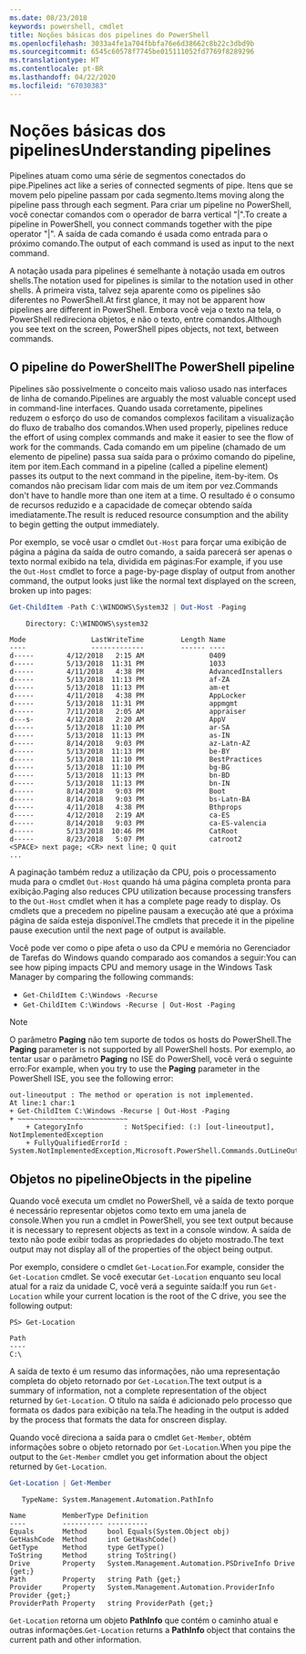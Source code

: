 ```yaml
---
ms.date: 08/23/2018
keywords: powershell, cmdlet
title: Noções básicas dos pipelines do PowerShell
ms.openlocfilehash: 3033a4fe1a704fbbfa76e6d38662c8b22c3dbd9b
ms.sourcegitcommit: 6545c60578f7745be015111052fd7769f8289296
ms.translationtype: HT
ms.contentlocale: pt-BR
ms.lasthandoff: 04/22/2020
ms.locfileid: "67030383"
---
```

# <a name="understanding-pipelines"></a><span data-ttu-id="47ff7-103">Noções básicas dos pipelines</span><span class="sxs-lookup"><span data-stu-id="47ff7-103">Understanding pipelines</span></span>

<span data-ttu-id="47ff7-104">Pipelines atuam como uma série de segmentos conectados do pipe.</span><span class="sxs-lookup"><span data-stu-id="47ff7-104">Pipelines act like a series of connected segments of pipe.</span></span> <span data-ttu-id="47ff7-105">Itens que se movem pelo pipeline passam por cada segmento.</span><span class="sxs-lookup"><span data-stu-id="47ff7-105">Items moving along the pipeline pass through each segment.</span></span> <span data-ttu-id="47ff7-106">Para criar um pipeline no PowerShell, você conectar comandos com o operador de barra vertical "|".</span><span class="sxs-lookup"><span data-stu-id="47ff7-106">To create a pipeline in PowerShell, you connect commands together with the pipe operator "|".</span></span> <span data-ttu-id="47ff7-107">A saída de cada comando é usada como entrada para o próximo comando.</span><span class="sxs-lookup"><span data-stu-id="47ff7-107">The output of each command is used as input to the next command.</span></span>

<span data-ttu-id="47ff7-108">A notação usada para pipelines é semelhante à notação usada em outros shells.</span><span class="sxs-lookup"><span data-stu-id="47ff7-108">The notation used for pipelines is similar to the notation used in other shells.</span></span> <span data-ttu-id="47ff7-109">À primeira vista, talvez seja aparente como os pipelines são diferentes no PowerShell.</span><span class="sxs-lookup"><span data-stu-id="47ff7-109">At first glance, it may not be apparent how pipelines are different in PowerShell.</span></span> <span data-ttu-id="47ff7-110">Embora você veja o texto na tela, o PowerShell redireciona objetos, e não o texto, entre comandos.</span><span class="sxs-lookup"><span data-stu-id="47ff7-110">Although you see text on the screen, PowerShell pipes objects, not text, between commands.</span></span>

## <a name="the-powershell-pipeline"></a><span data-ttu-id="47ff7-111">O pipeline do PowerShell</span><span class="sxs-lookup"><span data-stu-id="47ff7-111">The PowerShell pipeline</span></span>

<span data-ttu-id="47ff7-112">Pipelines são possivelmente o conceito mais valioso usado nas interfaces de linha de comando.</span><span class="sxs-lookup"><span data-stu-id="47ff7-112">Pipelines are arguably the most valuable concept used in command-line interfaces.</span></span> <span data-ttu-id="47ff7-113">Quando usada corretamente, pipelines reduzem o esforço do uso de comandos complexos facilitam a visualização do fluxo de trabalho dos comandos.</span><span class="sxs-lookup"><span data-stu-id="47ff7-113">When used properly, pipelines reduce the effort of using complex commands and make it easier to see the flow of work for the commands.</span></span> <span data-ttu-id="47ff7-114">Cada comando em um pipeline (chamado de um elemento de pipeline) passa sua saída para o próximo comando do pipeline, item por item.</span><span class="sxs-lookup"><span data-stu-id="47ff7-114">Each command in a pipeline (called a pipeline element) passes its output to the next command in the pipeline, item-by-item.</span></span> <span data-ttu-id="47ff7-115">Os comandos não precisam lidar com mais de um item por vez.</span><span class="sxs-lookup"><span data-stu-id="47ff7-115">Commands don't have to handle more than one item at a time.</span></span> <span data-ttu-id="47ff7-116">O resultado é o consumo de recursos reduzido e a capacidade de começar obtendo saída imediatamente.</span><span class="sxs-lookup"><span data-stu-id="47ff7-116">The result is reduced resource consumption and the ability to begin getting the output immediately.</span></span>

<span data-ttu-id="47ff7-117">Por exemplo, se você usar o cmdlet `Out-Host` para forçar uma exibição de página a página da saída de outro comando, a saída parecerá ser apenas o texto normal exibido na tela, dividida em páginas:</span><span class="sxs-lookup"><span data-stu-id="47ff7-117">For example, if you use the `Out-Host` cmdlet to force a page-by-page display of output from another command, the output looks just like the normal text displayed on the screen, broken up into pages:</span></span>

```powershell
Get-ChildItem -Path C:\WINDOWS\System32 | Out-Host -Paging
```

```Output
    Directory: C:\WINDOWS\system32

Mode                LastWriteTime         Length Name
----                -------------         ------ ----
d-----        4/12/2018   2:15 AM                0409
d-----        5/13/2018  11:31 PM                1033
d-----        4/11/2018   4:38 PM                AdvancedInstallers
d-----        5/13/2018  11:13 PM                af-ZA
d-----        5/13/2018  11:13 PM                am-et
d-----        4/11/2018   4:38 PM                AppLocker
d-----        5/13/2018  11:31 PM                appmgmt
d-----        7/11/2018   2:05 AM                appraiser
d---s-        4/12/2018   2:20 AM                AppV
d-----        5/13/2018  11:10 PM                ar-SA
d-----        5/13/2018  11:13 PM                as-IN
d-----        8/14/2018   9:03 PM                az-Latn-AZ
d-----        5/13/2018  11:13 PM                be-BY
d-----        5/13/2018  11:10 PM                BestPractices
d-----        5/13/2018  11:10 PM                bg-BG
d-----        5/13/2018  11:13 PM                bn-BD
d-----        5/13/2018  11:13 PM                bn-IN
d-----        8/14/2018   9:03 PM                Boot
d-----        8/14/2018   9:03 PM                bs-Latn-BA
d-----        4/11/2018   4:38 PM                Bthprops
d-----        4/12/2018   2:19 AM                ca-ES
d-----        8/14/2018   9:03 PM                ca-ES-valencia
d-----        5/13/2018  10:46 PM                CatRoot
d-----        8/23/2018   5:07 PM                catroot2
<SPACE> next page; <CR> next line; Q quit
...
```

<span data-ttu-id="47ff7-118">A paginação também reduz a utilização da CPU, pois o processamento muda para o cmdlet `Out-Host` quando há uma página completa pronta para exibição.</span><span class="sxs-lookup"><span data-stu-id="47ff7-118">Paging also reduces CPU utilization because processing transfers to the `Out-Host` cmdlet when it has a complete page ready to display.</span></span> <span data-ttu-id="47ff7-119">Os cmdlets que a precedem no pipeline pausam a execução até que a próxima página de saída esteja disponível.</span><span class="sxs-lookup"><span data-stu-id="47ff7-119">The cmdlets that precede it in the pipeline pause execution until the next page of output is available.</span></span>

<span data-ttu-id="47ff7-120">Você pode ver como o pipe afeta o uso da CPU e memória no Gerenciador de Tarefas do Windows quando comparado aos comandos a seguir:</span><span class="sxs-lookup"><span data-stu-id="47ff7-120">You can see how piping impacts CPU and memory usage in the Windows Task Manager by comparing the following commands:</span></span>

- `Get-ChildItem C:\Windows -Recurse`
- `Get-ChildItem C:\Windows -Recurse | Out-Host -Paging`

> [!NOTE]
> <span data-ttu-id="47ff7-121">O parâmetro **Paging** não tem suporte de todos os hosts do PowerShell.</span><span class="sxs-lookup"><span data-stu-id="47ff7-121">The **Paging** parameter is not supported by all PowerShell hosts.</span></span> <span data-ttu-id="47ff7-122">Por exemplo, ao tentar usar o parâmetro **Paging** no ISE do PowerShell, você verá o seguinte erro:</span><span class="sxs-lookup"><span data-stu-id="47ff7-122">For example, when you try to use the **Paging** parameter in the PowerShell ISE, you see the following error:</span></span>
>
> ```Output
> out-lineoutput : The method or operation is not implemented.
> At line:1 char:1
> + Get-ChildItem C:\Windows -Recurse | Out-Host -Paging
> + ~~~~~~~~~~~~~~~~~~~~~~~~~~~
>     + CategoryInfo          : NotSpecified: (:) [out-lineoutput], NotImplementedException
>     + FullyQualifiedErrorId : System.NotImplementedException,Microsoft.PowerShell.Commands.OutLineOutputCommand
> ```

## <a name="objects-in-the-pipeline"></a><span data-ttu-id="47ff7-123">Objetos no pipeline</span><span class="sxs-lookup"><span data-stu-id="47ff7-123">Objects in the pipeline</span></span>

<span data-ttu-id="47ff7-124">Quando você executa um cmdlet no PowerShell, vê a saída de texto porque é necessário representar objetos como texto em uma janela de console.</span><span class="sxs-lookup"><span data-stu-id="47ff7-124">When you run a cmdlet in PowerShell, you see text output because it is necessary to represent objects as text in a console window.</span></span> <span data-ttu-id="47ff7-125">A saída de texto não pode exibir todas as propriedades do objeto mostrado.</span><span class="sxs-lookup"><span data-stu-id="47ff7-125">The text output may not display all of the properties of the object being output.</span></span>

<span data-ttu-id="47ff7-126">Por exemplo, considere o cmdlet `Get-Location`.</span><span class="sxs-lookup"><span data-stu-id="47ff7-126">For example, consider the `Get-Location` cmdlet.</span></span> <span data-ttu-id="47ff7-127">Se você executar `Get-Location` enquanto seu local atual for a raiz da unidade C, você verá a seguinte saída:</span><span class="sxs-lookup"><span data-stu-id="47ff7-127">If you run `Get-Location` while your current location is the root of the C drive, you see the following output:</span></span>

```
PS> Get-Location

Path
----
C:\
```

<span data-ttu-id="47ff7-128">A saída de texto é um resumo das informações, não uma representação completa do objeto retornado por `Get-Location`.</span><span class="sxs-lookup"><span data-stu-id="47ff7-128">The text output is a summary of information, not a complete representation of the object returned by `Get-Location`.</span></span> <span data-ttu-id="47ff7-129">O título na saída é adicionado pelo processo que formata os dados para exibição na tela.</span><span class="sxs-lookup"><span data-stu-id="47ff7-129">The heading in the output is added by the process that formats the data for onscreen display.</span></span>

<span data-ttu-id="47ff7-130">Quando você direciona a saída para o cmdlet `Get-Member`, obtém informações sobre o objeto retornado por `Get-Location`.</span><span class="sxs-lookup"><span data-stu-id="47ff7-130">When you pipe the output to the `Get-Member` cmdlet you get information about the object returned by `Get-Location`.</span></span>

```powershell
Get-Location | Get-Member
```

```Output
   TypeName: System.Management.Automation.PathInfo

Name         MemberType Definition
----         ---------- ----------
Equals       Method     bool Equals(System.Object obj)
GetHashCode  Method     int GetHashCode()
GetType      Method     type GetType()
ToString     Method     string ToString()
Drive        Property   System.Management.Automation.PSDriveInfo Drive {get;}
Path         Property   string Path {get;}
Provider     Property   System.Management.Automation.ProviderInfo Provider {get;}
ProviderPath Property   string ProviderPath {get;}
```

<span data-ttu-id="47ff7-131">`Get-Location` retorna um objeto **PathInfo** que contém o caminho atual e outras informações.</span><span class="sxs-lookup"><span data-stu-id="47ff7-131">`Get-Location` returns a **PathInfo** object that contains the current path and other information.</span></span>
